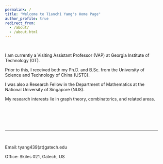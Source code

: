 ```yaml
---
permalink: /
title: "Welcome to Tianchi Yang's Home Page"
author_profile: true
redirect_from: 
  - /about/
  - /about.html
---
```

<br> 

I am currently a Visiting Assistant Professor (VAP) at Georgia Institute of Technology (GT).  <br> 

Prior to this, I received both my Ph.D. and B.Sc. from the University of Science and Technology of China (USTC). <br> 

I was also a Research Fellow in the Department of Mathematics at the National University of Singapore (NUS).<br> 

My research interests lie in graph theory, combinatorics, and related areas.

<br><br><br>  <br> 

-----
<br> 


Email: tyang439(at)gatech.edu

Office: Skiles 021, Gatech, US

 
